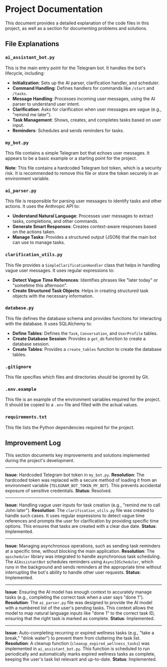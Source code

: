 # Project Documentation

This document provides a detailed explanation of the code files in this project, as well as a section for documenting problems and solutions.

## File Explanations

### `ai_assistant_bot.py`

This is the main entry point for the Telegram bot. It handles the bot's lifecycle, including:

- **Initialization**: Sets up the AI parser, clarification handler, and scheduler.
- **Command Handling**: Defines handlers for commands like `/start` and `/tasks`.
- **Message Handling**: Processes incoming user messages, using the AI parser to understand user intent.
- **Clarification**: Asks for clarification when user messages are vague (e.g., "remind me later").
- **Task Management**: Shows, creates, and completes tasks based on user input.
- **Reminders**: Schedules and sends reminders for tasks.

### `my_bot.py`

This file contains a simple Telegram bot that echoes user messages. It appears to be a basic example or a starting point for the project. 

**Note**: This file contains a hardcoded Telegram bot token, which is a security risk. It is recommended to remove this file or store the token securely in an environment variable.

### `ai_parser.py`

This file is responsible for parsing user messages to identify tasks and other actions. It uses the Anthropic API to:

- **Understand Natural Language**: Processes user messages to extract tasks, completions, and other commands.
- **Generate Smart Responses**: Creates context-aware responses based on the actions taken.
- **Manage Tasks**: Provides a structured output (JSON) that the main bot can use to manage tasks.

### `clarification_utils.py`

This file provides a `SimpleClarificationHandler` class that helps in handling vague user messages. It uses regular expressions to:

- **Detect Vague Time References**: Identifies phrases like "later today" or "sometime this afternoon".
- **Create Structured Task Objects**: Helps in creating structured task objects with the necessary information.

### `database.py`

This file defines the database schema and provides functions for interacting with the database. It uses SQLAlchemy to:

- **Define Tables**: Defines the `Task`, `Conversation`, and `UserProfile` tables.
- **Create Database Session**: Provides a `get_db` function to create a database session.
- **Create Tables**: Provides a `create_tables` function to create the database tables.

### `.gitignore`

This file specifies which files and directories should be ignored by Git.

### `.env.example`

This file is an example of the environment variables required for the project. It should be copied to a `.env` file and filled with the actual values.

### `requirements.txt`

This file lists the Python dependencies required for the project.

## Improvement Log

This section documents key improvements and solutions implemented during the project's development.

---

**Issue**: Hardcoded Telegram bot token in `my_bot.py`.
**Resolution**: The hardcoded token was replaced with a secure method of loading it from an environment variable (`TELEGRAM_BOT_TOKEN_MY_BOT`). This prevents accidental exposure of sensitive credentials.
**Status**: Resolved.

---

**Issue**: Handling vague user inputs for task creation (e.g., "remind me to call John later").
**Resolution**: The `clarification_utils.py` file was created to handle such cases. It uses regular expressions to detect vague time references and prompts the user for clarification by providing specific time options. This ensures that tasks are created with a clear due date.
**Status**: Implemented.

---

**Issue**: Managing asynchronous operations, such as sending task reminders at a specific time, without blocking the main application.
**Resolution**: The `apscheduler` library was integrated to handle asynchronous task scheduling. The `AIAssistantBot` schedules reminders using `AsyncIOScheduler`, which runs in the background and sends reminders at the appropriate time without interrupting the bot's ability to handle other user requests.
**Status**: Implemented.

---

**Issue**: Ensuring the AI model has enough context to accurately manage tasks (e.g., completing the correct task when a user says "done 1").
**Resolution**: The `ai_parser.py` file was designed to provide the AI model with a numbered list of the user's pending tasks. This context allows the model to map natural language inputs like "done 1" to the correct task ID, ensuring that the right task is marked as complete.
**Status**: Implemented.

---

**Issue**: Auto-completing recurring or expired wellness tasks (e.g., "take a break," "drink water") to prevent them from cluttering the task list.
**Resolution**: A cleanup function (`cleanup_expired_wellness_tasks`) was implemented in `ai_assistant_bot.py`. This function is scheduled to run periodically and automatically marks expired wellness tasks as complete, keeping the user's task list relevant and up-to-date.
**Status**: Implemented.
